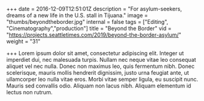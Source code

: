 +++
date = 2016-12-09T12:51:01Z
description = "For asylum-seekers, dreams of a new life in the U.S. stall in Tijuana."
image = "thumbs/beyondtheborder.jpg"
internal = false
tags = ["Editing", "Cinematography","production"]
title = "Beyond the Border"
vid = "https://projects.seattletimes.com/2019/beyond-the-border-asylum/"
weight = "31"

+++
Lorem ipsum dolor sit amet, consectetur adipiscing elit. Integer ut imperdiet dui, nec malesuada turpis. Nullam nec neque vitae leo consequat aliquet vel nec nulla. Donec non maximus leo, quis fermentum nibh. Donec scelerisque, mauris mollis hendrerit dignissim, justo urna feugiat ante, ut ullamcorper leo nulla vitae eros. Morbi vitae semper ligula, eu suscipit nunc. Mauris sed convallis odio. Aliquam non lacus nibh. Aliquam elementum id lectus non rutrum.
